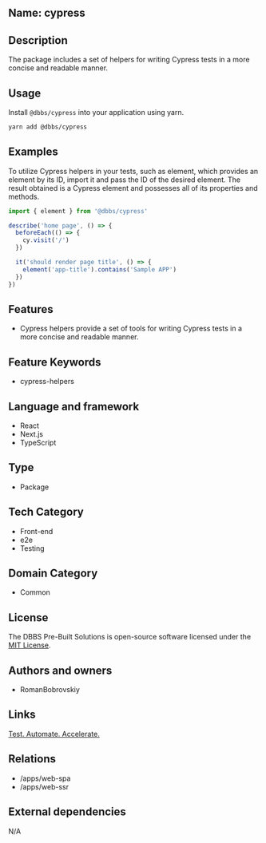 ## Name: cypress

## Description

The package includes a set of helpers for writing Cypress tests in a more concise and readable manner.

## Usage

Install `@dbbs/cypress` into your application using yarn.

```bash
yarn add @dbbs/cypress
```

## Examples

To utilize Cypress helpers in your tests, such as element, which provides an element by its ID, import it and pass the ID of the desired element. The result obtained is a Cypress element and possesses all of its properties and methods.
```ts
import { element } from '@dbbs/cypress'

describe('home page', () => {
  beforeEach(() => {
    cy.visit('/')
  })

  it('should render page title', () => {
    element('app-title').contains('Sample APP')
  })
})
```

## Features

- Cypress helpers provide a set of tools for writing Cypress tests in a more concise and readable manner.

## Feature Keywords

- cypress-helpers

## Language and framework

- React
- Next.js
- TypeScript

## Type

- Package

## Tech Category

- Front-end
- e2e
- Testing

## Domain Category

- Common

## License

The DBBS Pre-Built Solutions is open-source software licensed under the [MIT License](LICENSE).

## Authors and owners

- RomanBobrovskiy

## Links

[Test. Automate. Accelerate.](https://www.cypress.io/)

## Relations

- /apps/web-spa
- /apps/web-ssr

## External dependencies

N/A
